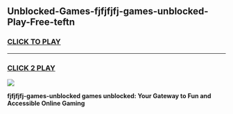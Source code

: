 
## Unblocked-Games-fjfjfjfj-games-unblocked-Play-Free-teftn
<h3>
<a href="https://premium76.site?title=fjfjfjfj-games-unblocked&ref=10A">CLICK TO PLAY</a></h3>
<hr>

<h3>
<a href="https://premium76.site?title=fjfjfjfj-games-unblocked&ref=10A">CLICK 2 PLAY</a>
  
</h3>

<a href="https://premium76.site?title=fjfjfjfj-games-unblocked&ref=10A"><img src="https://clearcache.store/games.png"></a>


**fjfjfjfj-games-unblocked games unblocked: Your Gateway to Fun and Accessible Online Gaming**
